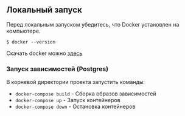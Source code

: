 ## Локальный запуск

Перед локальным запуском убедитесь, что Docker установлен на компьютере.

```
$ docker --version
```

Скачать docker можно [здесь](https://www.docker.com/products/docker-desktop/)

### Запуск зависимостей (Postgres)

В корневой директории проекта запустить команды:

* `docker-compose build` - Сборка образов зависимостей
* `docker-compose up` - Запуск контейнеров
* `docker-compose down` - Остановка контейнеров
